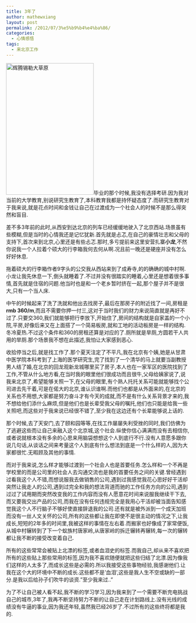 ```yaml
---
title: 3年了
author: mathewxiang
layout: post
permalink: /2012/07/3%e5%b9%b4%e4%ba%86/
categories:
  - 心情感悟
tags:
  - 来北京工作
---
```

[<img class="alignleft size-full wp-image-1282" title="辉腾锡勒大草原" src="http://www.yyxzy.org/wp-content/uploads/2012/07/IMGP2421_副本1.jpg" alt="辉腾锡勒大草原" width="240" height="360" />][1]毕业的那个时候,我没有选择考研.因为我对当前的大学教育,别说研究生教育了,本科教育我都是持怀疑态度了.而研究生教育对于我来说,就是花点时间和金钱让自己在过渡成为一个社会人的时候不是那么得突然和盲目.

<!--more-->

差不多3年前的此时,从西安到达北京的列车已经缓缓地驶入了北京西站.场景虽有些模糊,但是当时的心情我还是记忆犹新.首先就是忐忑,在自己的豪情壮志和父母的支持下,首次来到北京,心里还是有些忐忑.那时,多亏提前来这里安营扎寨**小龙**,不然你说我一个人拉着个硕大的行李箱我何去何从啊.况且前一晚还是硬座并没有怎么好好休息.

拖着硕大的行李箱作者9字头的公交我从西站来到了成寿寺,的的确确的城中村啊.小龙让我先休息一下,倒头就睡着了.不过并没有很踏实的睡着,心里还是想着很多事情,首先就是住宿的问题.他当时也是和一个老乡暂时挤在一起,那个屋子并不是很大,只有一个当人床.

中午的时候起来了洗了洗就和他出去找房子,最后在那房子的附近找了一间,房租是**rmb 360/m**,而且不需要你押一付三,这对于当时我们的财力来说简直就是再好不过了.只要交360,我们就能够把行李放下,开始住了,房间的结构就是自家盖的一个小院,平房,好像后来又在上面搭了一个简易板房,就和工地的活动板房是一样的结构.冬冷夏热.不过这个条件和360的房租还算是对应的了.厕所就是旱厕,方圆若干人共用的旱厕.那个场景我不想在此描述,我怕让大家感到恶心.

收拾停当之后,就是找工作了.那个夏天注定了不平凡,我在北京有个姨,她是从甘肃中医学院本科考到了上海的医学研究生,完了找到了一个清华的马上就要当副教授男人结了婚,在北京的回龙观新龙城哪里买了房子,本人也在一家军区的医院找到了工作,不管从什么地方看,在当时我的眼里他们很成功而且很牛,父母给姨家说了,说我来北京了,希望能够关照一下,在父母的眼里,有个熟人托托关系可能就能够找个公司进去先干着,可是在偌大的北京,谁认识谁啊.而他们也都是从外面来的,在北京的关系也不用想,大家都是努力奋斗才有今天的成就,而不是有什么关系背景才来的,我不想给他们添什么麻烦,但是他们也是长辈受我父母的嘱托,他们也只能是给我一些关照吧,而这些对于我来说已经很不错了,至少我在这边还有个长辈能够说上话的.

那个时候,去了天安门,去了颐和园等等,在找工作屡屡失利受挫的同时,我们仿佛为了逃避这些而让自己来融入这个北京城,这个社会.纵使你信心满满而没有去相信你,或者说就根本没有多余的心思来用脑袋想想这个人到底行不行.没有人意愿多跟你说几句话,从谈话之间来考量这个人到底有什么想法到底是一个什么样的人,因为大家都很忙.无暇顾及其他的事情.

而对于我来说,怎么样才能够过渡到一个社会人也是首要任务.怎么样和一个不再是学校里的而是公司里的社会人去沟通交流也是我的首要任务之间的关键.曾经遇到过看我这个人不错,而想说服我去做销售的公司,遇到过我感觉我花心思好好干活却突然让我走人的公司,遇到过完全和我的想法背道而驰的工作任务方向的公司,遇到过过了试用期而突然改变我的工作内容而没有人愿意花时间来说服我继续干下去,而又要我交出产品的公司,而我在没有任何违规完全是我用心干活却被当面告知感觉我这个人不行脑子不够好使直接辞退我的公司.还有就是被外派到一个成天加班而没有一丝人文关怀的公司,所有的这些都让我在即使不是很主动的情况之下,让我成长,短短的2年多的时间里,我被这样的事情在左右着.而搬家也好像成了家常便饭,从城中村辗转到了下一个蚁族村唐家岭,从唐家岭的拆迁辗转再辗转,每一次的辗转都让我不断的接受改变着自己.

所有的这些常常会被贴上北漂的标签,或者血泪史的标签.而我自己,却从来不喜欢把所有的这些贴上那些常用的标签,因为我不喜欢随便就把这些归结了北漂.因为像我们这样的人太多了,而成长这些是必需的.所以我接受这些事物经验,我感谢他们.让我在这个大的环境中不断的成长.这些都不是’血泪’,这些是我人生不空或缺的一部分.是我以后给孙子们吹牛的谈资.”至少我来过..”

为了不让自己被人看不起,我不断的学习学习,因为我来到了一个需要不断充电挑战自己的城市,3年了,我再不断坚持努力不断的让自己走在计划路线上.没有光线的成绩没有牛逼的事业,因为我还年轻,虽然我已经26岁了.不过所有的这些终将都是我的.

 [1]: http://www.yyxzy.org/wp-content/uploads/2012/07/IMGP2421_副本1.jpg